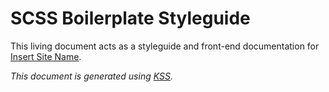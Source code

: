 # SCSS Boilerplate Styleguide #

This living document acts as a styleguide and front-end documentation for [Insert Site Name](http://hoverboardstudios.com).

*This document is generated using [KSS](https://github.com/kneath/kss).*

